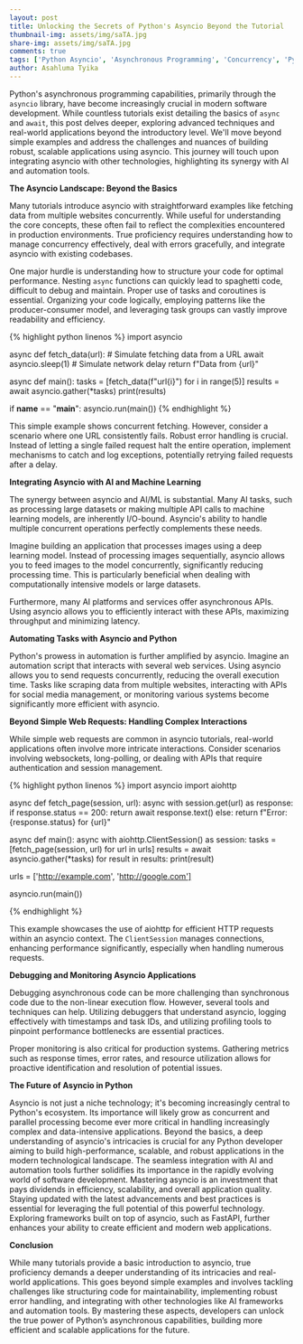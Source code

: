 ```yaml
---
layout: post
title: Unlocking the Secrets of Python's Asyncio Beyond the Tutorial
thumbnail-img: assets/img/saTA.jpg
share-img: assets/img/saTA.jpg
comments: true
tags: ['Python Asyncio', 'Asynchronous Programming', 'Concurrency', 'Python Advanced']
author: Asahluma Tyika
---
```


Python's asynchronous programming capabilities, primarily through the `asyncio` library, have become increasingly crucial in modern software development.  While countless tutorials exist detailing the basics of `async` and `await`,  this post delves deeper, exploring advanced techniques and real-world applications beyond the introductory level.  We'll move beyond simple examples and address the challenges and nuances of building robust, scalable applications using asyncio.  This journey will touch upon integrating asyncio with other technologies, highlighting its synergy with AI and automation tools.

**The Asyncio Landscape: Beyond the Basics**

Many tutorials introduce asyncio with straightforward examples like fetching data from multiple websites concurrently. While useful for understanding the core concepts, these often fail to reflect the complexities encountered in production environments.  True proficiency requires understanding how to manage concurrency effectively, deal with errors gracefully, and integrate asyncio with existing codebases.

One major hurdle is understanding how to structure your code for optimal performance.  Nesting `async` functions can quickly lead to spaghetti code, difficult to debug and maintain.  Proper use of tasks and coroutines is essential.  Organizing your code logically, employing patterns like the producer-consumer model, and leveraging task groups can vastly improve readability and efficiency.

{% highlight python linenos %}
import asyncio

async def fetch_data(url):
    # Simulate fetching data from a URL
    await asyncio.sleep(1)  # Simulate network delay
    return f"Data from {url}"

async def main():
    tasks = [fetch_data(f"url{i}") for i in range(5)]
    results = await asyncio.gather(*tasks)
    print(results)

if __name__ == "__main__":
    asyncio.run(main())
{% endhighlight %}

This simple example shows concurrent fetching.  However, consider a scenario where one URL consistently fails.  Robust error handling is crucial.  Instead of letting a single failed request halt the entire operation, implement mechanisms to catch and log exceptions, potentially retrying failed requests after a delay.


**Integrating Asyncio with AI and Machine Learning**

The synergy between asyncio and AI/ML is substantial.  Many AI tasks, such as processing large datasets or making multiple API calls to machine learning models, are inherently I/O-bound.  Asyncio's ability to handle multiple concurrent operations perfectly complements these needs.

Imagine building an application that processes images using a deep learning model.  Instead of processing images sequentially, asyncio allows you to feed images to the model concurrently, significantly reducing processing time. This is particularly beneficial when dealing with computationally intensive models or large datasets.

Furthermore, many AI platforms and services offer asynchronous APIs.  Using asyncio allows you to efficiently interact with these APIs, maximizing throughput and minimizing latency.

**Automating Tasks with Asyncio and Python**

Python's prowess in automation is further amplified by asyncio.  Imagine an automation script that interacts with several web services.  Using asyncio allows you to send requests concurrently, reducing the overall execution time.  Tasks like scraping data from multiple websites, interacting with APIs for social media management, or monitoring various systems become significantly more efficient with asyncio.


**Beyond Simple Web Requests: Handling Complex Interactions**

While simple web requests are common in asyncio tutorials, real-world applications often involve more intricate interactions.  Consider scenarios involving websockets, long-polling, or dealing with APIs that require authentication and session management.


{% highlight python linenos %}
import asyncio
import aiohttp

async def fetch_page(session, url):
  async with session.get(url) as response:
      if response.status == 200:
          return await response.text()
      else:
          return f"Error: {response.status} for {url}"

async def main():
  async with aiohttp.ClientSession() as session:
      tasks = [fetch_page(session, url) for url in urls]
      results = await asyncio.gather(*tasks)
      for result in results:
          print(result)

urls = ['http://example.com', 'http://google.com']

asyncio.run(main())

{% endhighlight %}

This example showcases the use of aiohttp for efficient HTTP requests within an asyncio context.  The `ClientSession` manages connections, enhancing performance significantly, especially when handling numerous requests.


**Debugging and Monitoring Asyncio Applications**

Debugging asynchronous code can be more challenging than synchronous code due to the non-linear execution flow.  However, several tools and techniques can help.  Utilizing debuggers that understand asyncio, logging effectively with timestamps and task IDs, and utilizing profiling tools to pinpoint performance bottlenecks are essential practices.

Proper monitoring is also critical for production systems.  Gathering metrics such as response times, error rates, and resource utilization allows for proactive identification and resolution of potential issues.


**The Future of Asyncio in Python**

Asyncio is not just a niche technology; it's becoming increasingly central to Python's ecosystem.  Its importance will likely grow as concurrent and parallel processing become ever more critical in handling increasingly complex and data-intensive applications.  Beyond the basics, a deep understanding of asyncio's intricacies is crucial for any Python developer aiming to build high-performance, scalable, and robust applications in the modern technological landscape. The seamless integration with AI and automation tools further solidifies its importance in the rapidly evolving world of software development. Mastering asyncio is an investment that pays dividends in efficiency, scalability, and overall application quality.  Staying updated with the latest advancements and best practices is essential for leveraging the full potential of this powerful technology.  Exploring frameworks built on top of asyncio, such as FastAPI, further enhances your ability to create efficient and modern web applications.


**Conclusion**

While many tutorials provide a basic introduction to asyncio, true proficiency demands a deeper understanding of its intricacies and real-world applications.  This goes beyond simple examples and involves tackling challenges like structuring code for maintainability, implementing robust error handling, and integrating with other technologies like AI frameworks and automation tools. By mastering these aspects, developers can unlock the true power of Python’s asynchronous capabilities, building more efficient and scalable applications for the future.
